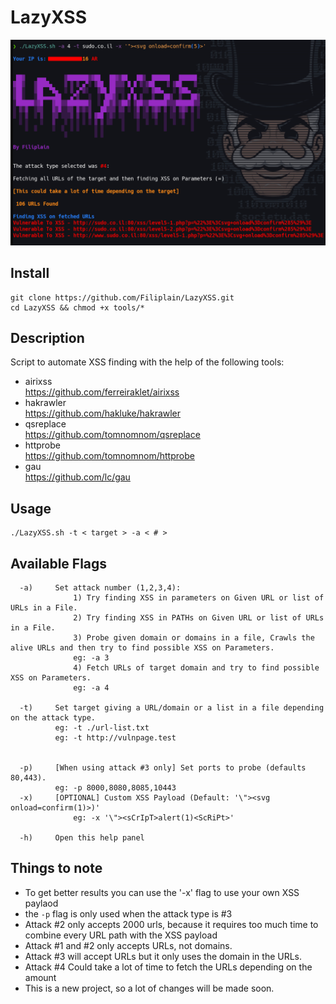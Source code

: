 # LazyXSS

![](https://raw.githubusercontent.com/Filiplain/LazyXSS/main/screenshot-lazyxss.png)

## Install

```
git clone https://github.com/Filiplain/LazyXSS.git
cd LazyXSS && chmod +x tools/*
```

## Description
Script to automate XSS finding with the help of the following tools:

* airixss\
https://github.com/ferreiraklet/airixss
* hakrawler\
https://github.com/hakluke/hakrawler
* qsreplace\
https://github.com/tomnomnom/qsreplace
* httprobe\
https://github.com/tomnomnom/httprobe
* gau\
https://github.com/lc/gau


## Usage
~~~
./LazyXSS.sh -t < target > -a < # >
~~~

## Available Flags
~~~~
  -a)     Set attack number (1,2,3,4):
              1) Try finding XSS in parameters on Given URL or list of URLs in a File.
              2) Try finding XSS in PATHs on Given URL or list of URLs in a File.
              3) Probe given domain or domains in a file, Crawls the alive URLs and then try to find possible XSS on Parameters.
              eg: -a 3
              4) Fetch URLs of target domain and try to find possible XSS on Parameters.
              eg: -a 4
        
  -t)     Set target giving a URL/domain or a list in a file depending on the attack type. 
 	      eg: -t ./url-list.txt
 	      eg: -t http://vulnpage.test
 	
 	
  -p)     [When using attack #3 only] Set ports to probe (defaults 80,443).
	      eg: -p 8000,8080,8085,10443
  -x)     [OPTIONAL] Custom XSS Payload (Default: '\"><svg onload=confirm(1)>)'
              eg: -x '\"><sCrIpT>alert(1)<ScRiPt>'
  
  -h)	  Open this help panel

~~~~


## Things to note
* To get better results you can use the '-x' flag to use your own XSS paylaod
* the `-p` flag is only used when the attack type is #3
* Attack #2 only accepts 2000 urls, because it requires too much time to combine every URL path with the XSS payload
* Attack #1 and #2 only accepts URLs, not domains.
* Attack #3 will accept URLs but it only uses the domain in the URLs.
* Attack #4 Could take a lot of time to fetch the URLs depending on the amount
* This is a new project, so a lot of changes will be made soon.



